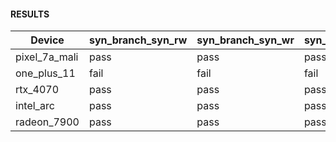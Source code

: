 #### RESULTS


| Device         | syn_branch_syn_rw   | syn_branch_syn_wr   | syn_branch_syn_ww   | syn_lock_step_rw   | syn_lock_step_wr   | syn_lock_step_ww   | syn_subgroup_op_rw   | syn_subgroup_op_wr   | syn_subgroup_op_ww   | syn_memory_converge_ww   | syn_memory_converge_ra   |
|----------------|---------------------|---------------------|---------------------|--------------------|--------------------|--------------------|----------------------|----------------------|----------------------|--------------------------|--------------------------|
| pixel_7a_mali  | pass                | pass                | pass                | pass               | pass               | pass               | pass                 | pass                 | pass                 | nan                      | nan                      |
| one_plus_11    | fail                | fail                | fail                | nan                | nan                | nan                | nan                  | nan                  | nan                  | nan                      | nan                      |
| rtx_4070       | pass                | pass                | pass                | pass               | pass               | pass               | pass                 | pass                 | pass                 | fail                     | fail                     |
| intel_arc      | pass                | pass                | pass                | pass               | pass               | pass               | nan                  | nan                  | nan                  | nan                      | nan                      |
| radeon_7900    | pass                | pass                | pass                | pass               | pass               | pass               | pass                 | pass                 | pass                 | fail                     | fail                     |
